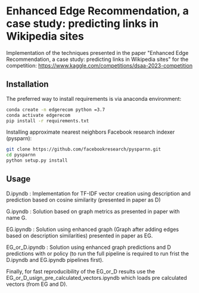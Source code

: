 # Enhanced Edge Recommendation, a case study:  predicting links in Wikipedia sites

Implementation of the techniques presented in the paper "Enhanced Edge Recommendation, a case study:  predicting links in Wikipedia sites" for the competition: https://www.kaggle.com/competitions/dsaa-2023-competition

## Installation

The preferred way to install requirements is via anaconda environment:

```bash
conda create -n edgerecom python =3.7
conda activate edgerecom
pip install -r requirements.txt
```
Installing approximate nearest neighbors Facebook research indexer (pysparn):
```bash
git clone https://github.com/facebookresearch/pysparnn.git
cd pysparnn
python setup.py install
```
## Usage

D.ipyndb : Implementation for TF-IDF vector creation using description and prediction based on cosine similarity (presented in paper as D)

G.ipyndb : Solution based on graph metrics as presented in paper with name G.

EG.ipyndb : Solution using enhanced graph (Graph after adding edges based on description similarities) presented in paper as EG.

EG_or_D.ipyndb : Solution using enhanced graph predictions and D predictions with or policy (to run the full pipeline is required to run frist the D.ipyndb and EG.ipyndb pipelines first).

Finally, for fast reproducibility of the EG_or_D results use the EG_or_D_usign_pre_calculated_vectors.ipyndb which loads pre calculated vectors (from EG and D).
